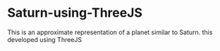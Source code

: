 # Saturn-using-ThreeJS
This is an approximate representation of a planet similar to Saturn. this developed using ThreeJS

